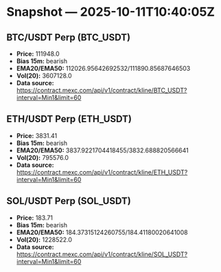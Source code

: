 # Snapshot — 2025-10-11T10:40:05Z

## BTC/USDT Perp (BTC_USDT)
- **Price:** 111948.0
- **Bias 15m:** bearish
- **EMA20/EMA50:** 112026.95642692532/111890.85687646503
- **Vol(20):** 3607128.0
- **Data source:** https://contract.mexc.com/api/v1/contract/kline/BTC_USDT?interval=Min1&limit=60

## ETH/USDT Perp (ETH_USDT)
- **Price:** 3831.41
- **Bias 15m:** bearish
- **EMA20/EMA50:** 3837.9221704418455/3832.688820566641
- **Vol(20):** 795576.0
- **Data source:** https://contract.mexc.com/api/v1/contract/kline/ETH_USDT?interval=Min1&limit=60

## SOL/USDT Perp (SOL_USDT)
- **Price:** 183.71
- **Bias 15m:** bearish
- **EMA20/EMA50:** 184.37315124260755/184.41180020641008
- **Vol(20):** 1228522.0
- **Data source:** https://contract.mexc.com/api/v1/contract/kline/SOL_USDT?interval=Min1&limit=60
